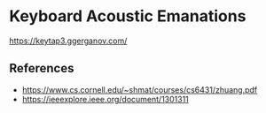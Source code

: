 # Keyboard Acoustic Emanations

https://keytap3.ggerganov.com/


## References
- https://www.cs.cornell.edu/~shmat/courses/cs6431/zhuang.pdf
- https://ieeexplore.ieee.org/document/1301311

